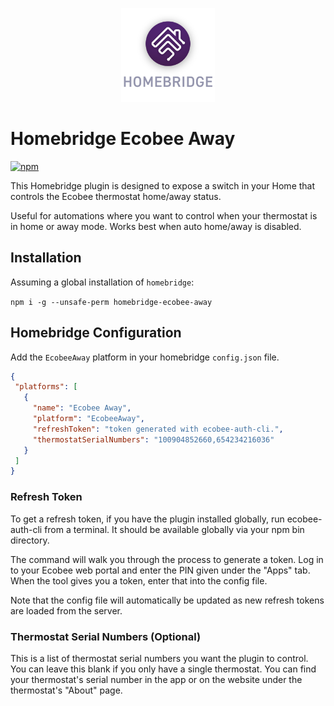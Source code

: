 
<p align="center">

<img src="https://github.com/homebridge/branding/raw/master/logos/homebridge-wordmark-logo-vertical.png" width="150">

</p>


# Homebridge Ecobee Away
[![npm](https://img.shields.io/npm/v/homebridge-ecobee-away.svg)](https://www.npmjs.com/package/homebridge-ecobee-away)

This Homebridge plugin is designed to expose a switch in your Home that controls the Ecobee thermostat home/away status.

Useful for automations where you want to control when your thermostat is in home or away mode. Works best when auto home/away is disabled.

## Installation

Assuming a global installation of `homebridge`:

`npm i -g --unsafe-perm homebridge-ecobee-away`

## Homebridge Configuration

Add the `EcobeeAway` platform in your homebridge `config.json` file.

 ```json
{
  "platforms": [
    {
      "name": "Ecobee Away",
      "platform": "EcobeeAway",
      "refreshToken": "token generated with ecobee-auth-cli.",
      "thermostatSerialNumbers": "100904852660,654234216036"
    }
  ]
}
```

### Refresh Token

To get a refresh token, if you have the plugin installed globally, run ecobee-auth-cli from a terminal. It should be available globally via your npm bin directory.

The command will walk you through the process to generate a token. Log in to your Ecobee web portal and enter the PIN given under the "Apps" tab. When the tool gives you a token, enter that into the config file.

Note that the config file will automatically be updated as new refresh tokens are loaded from the server.

### Thermostat Serial Numbers (Optional)

This is a list of thermostat serial numbers you want the plugin to control. You can leave this blank if you only have a single thermostat. You can find your thermostat's serial number in the app or on the website under the thermostat's "About" page.
